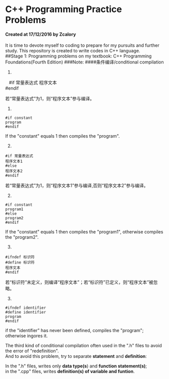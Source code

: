 # C++ Programming Practice Problems
#### Created at 17/12/2016 by Zcalory
It is time to devote myself to coding to prepare for my pursuits and further study.
This repository is created to write codes in C++ language.    
##Stage 1: Programming problems on my textbook: C++ Programming Foundations(Fourth Edition)
###Note: 
####条件编译/conditional compilation  

1.

    #if 常量表达式 
    程序文本  
    #endif


若“常量表达式”为1，则“程序文本”参与编译。

1.

    #if constant    
    program  
    #endif  

If the "constant" equals 1 then compiles the "program". 

2.

    #if 常量表达式  
    程序文本1  
    #else  
    程序文本2  
    #endif  

若“常量表达式”为1，则“程序文本1”参与编译,否则“程序文本2”参与编译。

2.

    #if constant    
    program1    
    #else    
    program2    
    #endif

If the "constant" equals 1 then compiles the "program1", otherwise compiles the "program2". 

3.

    #ifndef 标识符    
    #define 标识符   
    程序文本    
    #endif  

若“标识符”未定义，则编译“程序文本”；若“标识符”已定义，则“程序文本”被忽略。

3.

    #ifndef identifier    
    #define identifier    
    program    
    #endif  

if the "identifier" has never been defined, compiles the "program"; otherwise ingores it.

The third kind of conditional compilation often used in the ".h" files to avoid the error of "redefinition".  
And to avoid this problem, try to separate **statement** and **definition**:

In the ".h" files, writes only **data type(s**) and **function statement(s)**;  
in the ".cpp" files, writes **definition(s) of variable and funtion**.
